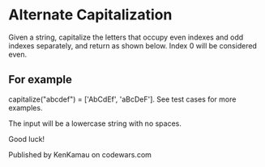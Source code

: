 # Alternate Capitalization

Given a string, capitalize the letters that occupy even indexes and odd indexes separately, and return as shown below. Index 0 will be considered even.

## For example

capitalize("abcdef") = ['AbCdEf', 'aBcDeF']. See test cases for more examples.

The input will be a lowercase string with no spaces.

Good luck!

Published by KenKamau on codewars.com
